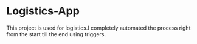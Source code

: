 # Logistics-App

This project is used for logistics.I completely automated the process right from the start till the end using triggers.
